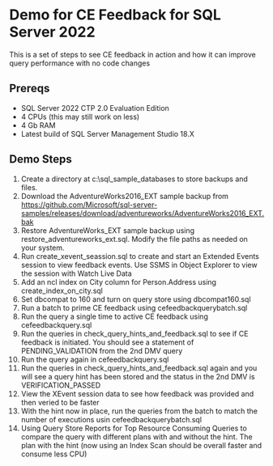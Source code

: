 # Demo for CE Feedback for SQL Server 2022

This is a set of steps to see CE feedback in action and how it can improve query performance with no code changes

## Prereqs

- SQL Server 2022 CTP 2.0 Evaluation Edition
- 4 CPUs (this may still work on less)
- 4 Gb RAM
- Latest build of SQL Server Management Studio 18.X

## Demo Steps

1. Create a directory at c:\sql_sample_databases to store backups and files.
1. Download the AdventureWorks2016_EXT sample backup from https://github.com/Microsoft/sql-server-samples/releases/download/adventureworks/AdventureWorks2016_EXT.bak
1. Restore AdventureWorks_EXT sample backup using restore_adventureworks_ext.sql. Modify the file paths as needed on your system.
1. Run create_xevent_seassion.sql to create and start an Extended Events session to view feedback events. Use SSMS in Object Explorer to view the session with Watch Live Data
1. Add an ncl index on City column for Person.Address using create_index_on_city.sql
1. Set dbcompat to 160 and turn on query store using dbcompat160.sql
1. Run a batch to prime CE feedback using cefeedbackquerybatch.sql
1. Run the query a single time to active CE feedback using cefeedbackquery.sql
1. Run the queries in check_query_hints_and_feedback.sql to see if CE feedback is initiated. You should see a statement of PENDING_VALIDATION from the 2nd DMV query
1. Run the query again in cefeedbackquery.sql
1. Run the queries in check_query_hints_and_feedback.sql again and you will see a query hint has been stored and the status in the 2nd DMV is VERIFICATION_PASSED
1. View the XEvent session data to see how feedback was provided and then veried to be faster 
1. With the hint now in place, run the queries from the batch to match the number of executions usin cefeedbackquerybatch.sql
1. Using Query Store Reports for Top Resource Consuming Queries to compare the query with different plans with and without the hint. The plan with the hint (now using an Index Scan should be overall faster and consume less CPU)

